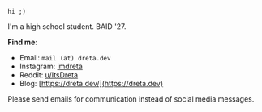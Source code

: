 ```
hi ;)
```

I'm a high school student. BAID '27.

**Find me**:
* Email: `mail (at) dreta.dev`
* Instagram: [imdreta](https://instagram.com/imdreta)
* Reddit: [u/ItsDreta](https://reddit.com/u/ItsDreta)
* Blog: [https://dreta.dev/](https://dreta.dev)

Please send emails for communication instead of social media messages.
